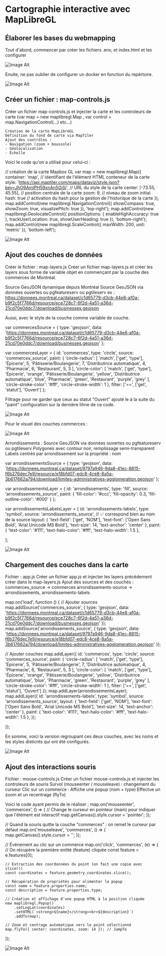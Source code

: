 # Cartographie interactive avec MapLibreGL
## Élaborer les bases du webmapping
Tout d'abord, commencer par créer les fichiers .env, et index.html et les configurer

![Image Alt](https://github.com/Lorry139/geo7630h25/blob/ad4947871171cf5fa52b9d43b08502d8b8b20a28/lab11/Images/Capture%20d%E2%80%99%C3%A9cran%202025-04-07%20142827.png)

Enuite, ne pas oublier de configurer un docker en fonction du repértoire.

![Image Alt](https://github.com/Lorry139/geo7630h25/blob/b169f0cf09d1de5a64aa5ec4c679d78731730de7/lab11/Images/Capture%20d%E2%80%99%C3%A9cran%202025-04-07%20142849.png)

## Créer un fichier : map-controls.js

Créer un fichier map-controls.js et injecter la carte et les controleurs de carte (var map = new maplibregl.Map , var control = map.NavigationControl(...) etc...)

    Création de la carte MapLibreGL
    Définition du fond de carte via MapTiler
    Ajout des contrôles :
    - Navigation (zoom + boussole)
    - Géolocalisation
    - Échelle

Voici le code qu'on a utilisé pour celui-ci :

// création de la carte Mapbox GL
var map = new maplibregl.Map({
    container: 'map', // identifiant de l'élément HTML conteneur de la carte
    style: 'https://api.maptiler.com/maps/dataviz/style.json?key=JhO9AmIPH59xnAn5GiSj', // URL du style de la carte
    center: [-73.55, 45.55], // position centrale de la carte
    zoom: 9, // niveau de zoom initial
    hash: true // activation du hash pour la gestion de l'historique de la carte
});
map.addControl(new maplibregl.NavigationControl({
    showCompass: true,
    showZoom: true,
    visualizePitch: true
}), 'top-right');
map.addControl(new maplibregl.GeolocateControl({
    positionOptions: {
        enableHighAccuracy: true
    },
    trackUserLocation: true,
    showUserHeading: true
}), 'bottom-right');
map.addControl(new maplibregl.ScaleControl({
    maxWidth: 200,
    unit: 'metric'
}), 'bottom-left');

![Image Alt](https://github.com/Lorry139/geo7630h25/blob/b169f0cf09d1de5a64aa5ec4c679d78731730de7/lab11/Images/Capture%20d%E2%80%99%C3%A9cran%202025-04-07%20143013.png)

## Ajout des couches de données
Créer le fichier : map-layers.js
Créer un fichier map-layers.js et créer les layers sous forme de variable objet en commençant par la couche des commerces de Montréal.

Source GeoJSON dynamique depuis Montréal Source GeoJSON via données ouvertes ou pgfeatureserv ou pgtileserv ex : https://donnees.montreal.ca/dataset/c1d65779-d3cb-44e8-af0a-b9f2c5f7766d/resource/ece728c7-6f2d-4a51-a36d-21cd70e0ddc7/download/businesses.geojson

Aussi, avec le style de la couche comme variable de couche.

var commercesSource = {
  type: 'geojson',
  data: 'https://donnees.montreal.ca/dataset/c1d65779-d3cb-44e8-af0a-b9f2c5f7766d/resource/ece728c7-6f2d-4a51-a36d-21cd70e0ddc7/download/businesses.geojson'
};

var commercesLayer = {
  id: 'commerces',
  type: 'circle',
  source: 'commerces_source',
  paint: {
    'circle-radius': [
      'match',
      ['get', 'type'],
      'Épicerie', 5,
      'Pâtisserie/Boulangerie', 7,
      'Distributrice automatique', 4,
      'Pharmacie', 6,
      'Restaurant', 5,
      3
    ],
    'circle-color': [
      'match',
      ['get', 'type'],
      'Épicerie', 'orange',
      'Pâtisserie/Boulangerie', 'yellow',
      'Distributrice automatique', 'blue',
      'Pharmacie', 'green',
      'Restaurant', 'purple',
      'grey'
    ],
    'circle-stroke-color': '#fff',
    'circle-stroke-width': 1
  },
  filter: ['==', ['get', 'statut'], 'Ouvert']
};

Filtrage pour ne garder que ceux au statut "Ouvert" ajouté le à la suite du "paint" configuration sur la dernière lihne de ce code.

![Image Alt](https://github.com/Lorry139/geo7630h25/blob/b169f0cf09d1de5a64aa5ec4c679d78731730de7/lab11/Images/Capture%20d%E2%80%99%C3%A9cran%202025-04-07%20143034.png)

Pour le visuel des couches commerces :

![Image Alt](https://github.com/Lorry139/geo7630h25/blob/b169f0cf09d1de5a64aa5ec4c679d78731730de7/lab11/Images/Capture%20d%E2%80%99%C3%A9cran%202025-04-01%20182253.png)


Arrondissements :
Source GeoJSON via données ouvertes ou pgfeatureserv ou pgtileserv
Polygones avec contour noir, remplissage semi-transparent
Labels centrés par arrondissement sur la propriété : nom

var arrondissementsSource = {
  type: 'geojson',
  data: 'https://donnees.montreal.ca/dataset/9797a946-9da8-41ec-8815-f6b276dec7e9/resource/e18bfd07-edc8-4ce8-8a5a-3b617662a794/download/limites-administratives-agglomeration.geojson'
};

var arrondissementsLayer = {
  id: 'arrondissements',
  type: 'fill',
  source: 'arrondissements_source',
  paint: {
    'fill-color': '#ccc',
    'fill-opacity': 0.3,
    'fill-outline-color': '#000'
  }
};

var arrondissementsLabelsLayer = {
  id: 'arrondissements-labels',
  type: 'symbol',
  source: 'arrondissements_source', // ✅ correspond bien au nom de la source
  layout: {
    'text-field': ['get', 'NOM'],
    'text-font': ['Open Sans Bold', 'Arial Unicode MS Bold'],
    'text-size': 14,
    'text-anchor': 'center'
  },
  paint: {
    'text-color': '#111',
    'text-halo-color': '#fff',
    'text-halo-width': 1.5
  },

};

![Image Alt](https://github.com/Lorry139/geo7630h25/blob/b169f0cf09d1de5a64aa5ec4c679d78731730de7/lab11/Images/Capture%20d%E2%80%99%C3%A9cran%202025-04-07%20143048.png)

## Chargement des couches dans la carte

Fichier : app.js
Créer un fichier app.js et injecter les layers précédement créer dans le map-layers.js
Ajout des sources et des couches :
        commerces_source → commerces
        arrondissements-source → arrondissements, arrondissements-labels

map.on('load', function () {
  // Ajouter sources
  map.addSource('commerces_source', {
    type: 'geojson',
    data: 'https://donnees.montreal.ca/dataset/c1d65779-d3cb-44e8-af0a-b9f2c5f7766d/resource/ece728c7-6f2d-4a51-a36d-21cd70e0ddc7/download/businesses.geojson'
  });
  map.addSource('arrondissements_source', {
    type: 'geojson',
    data: 'https://donnees.montreal.ca/dataset/9797a946-9da8-41ec-8815-f6b276dec7e9/resource/e18bfd07-edc8-4ce8-8a5a-3b617662a794/download/limites-administratives-agglomeration.geojson'
  });

  // Ajouter couches
  map.addLayer({
    id: 'commerces',
    type: 'circle',
    source: 'commerces_source',
    paint: {
      'circle-radius': [
        'match',
        ['get', 'type'],
        'Épicerie', 5,
        'Pâtisserie/Boulangerie', 7,
        'Distributrice automatique', 4,
        'Pharmacie', 6,
        'Restaurant', 5,
        3
      ],
      'circle-color': [
        'match',
        ['get', 'type'],
        'Épicerie', 'orange',
        'Pâtisserie/Boulangerie', 'yellow',
        'Distributrice automatique', 'blue',
        'Pharmacie', 'green',
        'Restaurant', 'purple',
        'grey'
      ],
      'circle-stroke-color': '#fff',
      'circle-stroke-width': 1
    },
    filter: ['==', ['get', 'statut'], 'Ouvert']
  });
  map.addLayer(arrondissementsLayer);
  map.addLayer({
    id: 'arrondissements-labels',
    type: 'symbol',
    source: 'arrondissements_source',
    layout: {
      'text-field': ['get', 'NOM'],
      'text-font': ['Open Sans Bold', 'Arial Unicode MS Bold'],
      'text-size': 14,
      'text-anchor': 'center'
    },
    paint: {
      'text-color': '#111',
      'text-halo-color': '#fff',
      'text-halo-width': 1.5
    },
  });

});

En somme, voici la version regroupant ces deux couches, avec les noms et les styles disticnts qui ont été configurés.

![Image Alt](https://github.com/Lorry139/geo7630h25/blob/b169f0cf09d1de5a64aa5ec4c679d78731730de7/lab11/Images/Capture%20d%E2%80%99%C3%A9cran%202025-04-02%20083314.png)

## Ajout des interactions souris
Fichier : mouse-controls.js
Créer un fichier mouse-controls.js et injecter les controleurs de souris
Survol (mouseenter / mouseleave) : changement du curseur
Clic sur un commerce :
        Affiche une popup (nom + type)
        Effectue un zoom et un recentrage (flyTo)

Voici le code ayant permis de le réaliser ;
        map.on('mouseenter', 'commerces', () => {
    // Change le curseur en pointeur (main) pour indiquer que l'élément est interactif
    map.getCanvas().style.cursor = 'pointer';
});

//  Quand la souris quitte la couche "commerces" : on remet le curseur par défaut
map.on('mouseleave', 'commerces', () => {
    map.getCanvas().style.cursor = '';
});

//  Événement au clic sur un commerce
map.on('click', 'commerces', (e) => {
    // On récupère la première entité (feature) cliquée
    const feature = e.features[0];

    // Extraction des coordonnées du point (on fait une copie avec slice())
    const coordinates = feature.geometry.coordinates.slice();

    // Récupération de propriétés pour alimenter la popup
    const name = feature.properties.name;
    const description = feature.properties.type;

    // Création et affichage d'une popup HTML à la position cliquée
    new maplibregl.Popup()
        .setLngLat(coordinates)
        .setHTML(`<strong>${name}</strong><br>${description}`)
        .addTo(map);

    // Zoom et centrage automatique vers le point sélectionné
    map.flyTo({ center: coordinates, zoom: 14 }); // JumpTo
});

![Image Alt](https://github.com/Lorry139/geo7630h25/blob/b169f0cf09d1de5a64aa5ec4c679d78731730de7/lab11/Images/Capture%20d%E2%80%99%C3%A9cran%202025-04-02%20101240.png)
